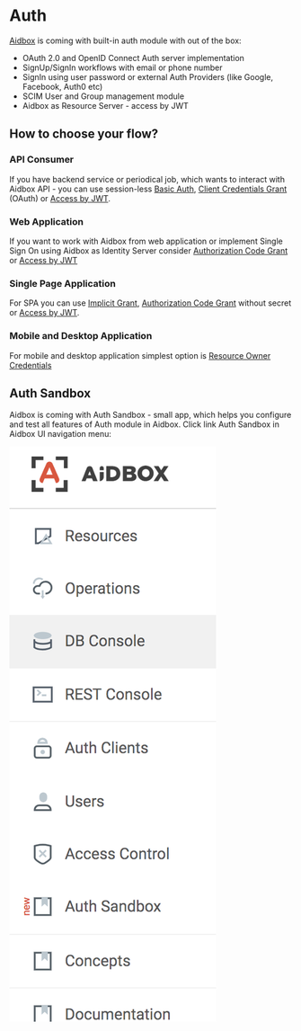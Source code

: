 # Auth

[Aidbox](https://www.health-samurai.io/aidbox) is coming with built-in auth module with out of the box:

* OAuth 2.0 and OpenID Connect Auth server implementation
* SignUp/SignIn workflows with email or phone number
* SignIn using user password or external Auth Providers \(like Google, Facebook, Auth0 etc\)
* SCIM User and Group management module
* Aidbox as Resource Server - access by JWT

## How to choose your flow?

### API Consumer

If you have backend service or periodical job, which wants to interact with Aidbox API - you can use session-less [Basic Auth](basic-auth.md), [Client Credentials Grant](client-credentials.md) \(OAuth\) or [Access by JWT](access-by-jwt.md).

### Web Application

If you want to work with Aidbox from web application or implement Single Sign On using Aidbox as Identity Server consider [Authorization Code Grant](authorization-code.md) or [Access by JWT](access-by-jwt.md)

### Single Page Application

For SPA you can use [Implicit Grant](implicit.md), [Authorization Code Grant](authorization-code.md) without secret or [Access by JWT](access-by-jwt.md).

### Mobile and Desktop Application

For mobile and desktop application simplest option is [Resource Owner Credentials](resource-owner-password.md)

## Auth Sandbox

Aidbox is coming with Auth Sandbox - small app, which helps you configure and test all features of Auth module in Aidbox.  Click link Auth Sandbox in Aidbox UI navigation menu:

![](../.gitbook/assets/image.png)



